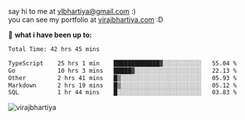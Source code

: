 say hi to me at [vlbhartiya@gmail.com](mailto:vlbhartiya@gmail.com) :)<br/>
you can see my portfolio at [virajbhartiya.com](https://virajbhartiya.com) :D<br/>


🚀 **what i have been up to:**

<!--START_SECTION:waka-->

```txt
Total Time: 42 hrs 45 mins

TypeScript    25 hrs 1 min    █████████████▓░░░░░░░░░░░   55.04 %
Go            10 hrs 3 mins   █████▓░░░░░░░░░░░░░░░░░░░   22.13 %
Other         2 hrs 41 mins   █▒░░░░░░░░░░░░░░░░░░░░░░░   05.93 %
Markdown      2 hrs 19 mins   █▒░░░░░░░░░░░░░░░░░░░░░░░   05.12 %
SQL           1 hr 44 mins    █░░░░░░░░░░░░░░░░░░░░░░░░   03.83 %
```

<!--END_SECTION:waka-->

<p align="left"> <img src="https://komarev.com/ghpvc/?username=virajbhartiya&color=blue" alt="virajbhartiya" /> </p>
